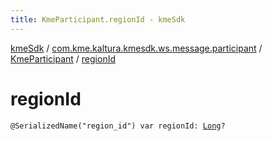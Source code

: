 ```yaml
---
title: KmeParticipant.regionId - kmeSdk
---
```


[kmeSdk](../../index.html) / [com.kme.kaltura.kmesdk.ws.message.participant](../index.html) / [KmeParticipant](index.html) / [regionId](./region-id.html)

# regionId

`@SerializedName("region_id") var regionId: `[`Long`](https://kotlinlang.org/api/latest/jvm/stdlib/kotlin/-long/index.html)`?`